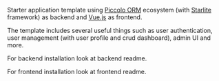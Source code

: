 Starter application template using [Piccolo ORM](https://piccolo-orm.com/) ecosystem (with [Starlite](https://starliteproject.dev/) framework) as backend and [Vue.js](https://vuejs.org/) as frontend.

The template includes several useful things such as user authentication, user management (with user profile and crud dashboard), admin UI and more.

For backend installation look at backend readme.

For frontend installation look at frontend readme.